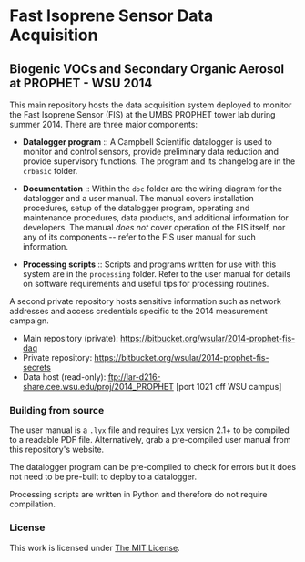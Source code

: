 Fast Isoprene Sensor Data Acquisition
=====================================

Biogenic VOCs and Secondary Organic Aerosol at PROPHET - WSU 2014
-----------------------------------------------------------------

This main repository hosts the data acquisition system deployed to monitor the 
Fast Isoprene Sensor (FIS) at the UMBS PROPHET tower lab during summer 2014.
There are three major components:

- **Datalogger program** :: A Campbell Scientific datalogger is used to monitor
  and control sensors, provide preliminary data reduction and provide 
  supervisory functions. The program and its changelog are in the `crbasic`
  folder.

- **Documentation** :: Within the `doc` folder are the wiring diagram for the
  datalogger and a user manual. The manual covers installation procedures,
  setup of the datalogger program, operating and maintenance procedures, data
  products, and additional information for developers. The manual *does not*
  cover operation of the FIS itself, nor any of its components -- refer to the
  FIS user manual for such information.

- **Processing scripts** :: Scripts and programs written for use with this 
  system are in the `processing` folder. Refer to the user manual for details
  on software requirements and useful tips for processing routines.

A second private repository hosts sensitive information such as network 
addresses and access credentials specific to the 2014 measurement campaign.

- Main repository (private): https://bitbucket.org/wsular/2014-prophet-fis-daq
- Private repository: https://bitbucket.org/wsular/2014-prophet-fis-secrets
- Data host (read-only): ftp://lar-d216-share.cee.wsu.edu/proj/2014_PROPHET
  [port 1021 off WSU campus]

### Building from source

The user manual is a `.lyx` file and requires [Lyx](http://www.lyx.org) version 
2.1+ to be compiled to a readable PDF file. Alternatively, grab a pre-compiled
user manual from this repository's website. 

The datalogger program can be pre-compiled to check for errors but it does not
need to be pre-built to deploy to a datalogger.

Processing scripts are written in Python and therefore do not require compilation.

### License 

This work is licensed under [The MIT License](http://opensource.org/licenses/mit-license.html).

